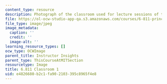 ```yaml
---
content_type: resource
description: Photograph of the classroom used for lecture sessions of the course.
file: https://ol-ocw-studio-app-qa.s3.amazonaws.com/courses/6-811-principles-and-practice-of-assistive-technology-fall-2014/e4826680b2c1fa902103395c8965f4e8_6-811_classroom-1.jpg
file_type: image/jpeg
image_metadata:
  caption: ''
  credit: ''
  image-alt: ''
learning_resource_types: []
ocw_type: OCWImage
parent_title: Instructor Insights
parent_type: ThisCourseAtMITSection
resourcetype: Image
title: 6.811 Classroom 1
uid: e4826680-b2c1-fa90-2103-395c8965f4e8
---
```

